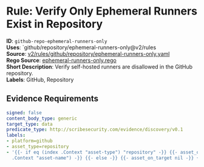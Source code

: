 # Rule: Verify Only Ephemeral Runners Exist in Repository

**ID**: `github-repo-ephemeral-runners-only`  
**Uses**: `github/repository/ephemeral-runners-only@v2/rules  
**Source**: [v2/rules/github/repository/ephemeral-runners-only.yaml](https://github.com/scribe-public/sample-policies/v2/rules/github/repository/ephemeral-runners-only.yaml)  
**Rego Source**: [ephemeral-runners-only.rego](https://github.com/scribe-public/sample-policies/v2/rules/github/repository/ephemeral-runners-only.rego)  
**Short Description**: Verify self-hosted runners are disallowed in the GitHub repository.  
**Labels**: GitHub, Repository

## Evidence Requirements

```yaml
signed: false
content_body_type: generic
target_type: data
predicate_type: http://scribesecurity.com/evidence/discovery/v0.1
labels:
- platform=github
- asset_type=repository
- '{{- if eq (index .Context "asset-type") "repository" -}} {{- asset_on_target (index
  .Context "asset-name") -}} {{- else -}} {{- asset_on_target nil -}} {{- end -}}'
```
